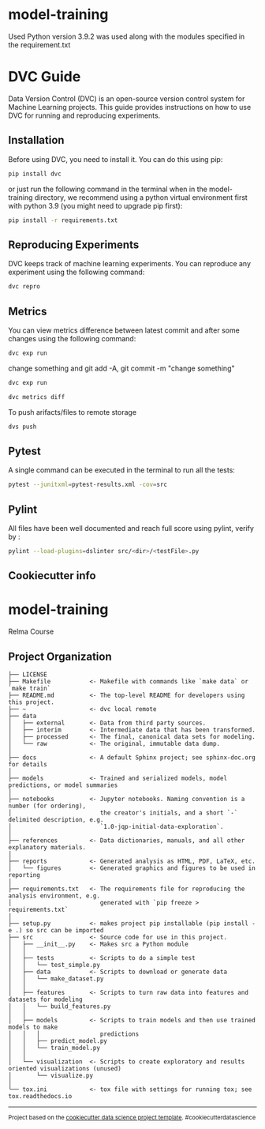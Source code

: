 # model-training

Used Python version 3.9.2 was used along with the modules specified in the requirement.txt

# DVC Guide

Data Version Control (DVC) is an open-source version control system for Machine Learning projects. This guide provides instructions on how to use DVC for running and reproducing experiments.

## Installation

Before using DVC, you need to install it. You can do this using pip:

```bash
pip install dvc
```

or just run the following command in the terminal when in the model-training directory, we recommend using a python virtual environment first with python 3.9 (you might need to upgrade pip first):
```bash
pip install -r requirements.txt
```

## Reproducing Experiments

DVC keeps track of machine learning experiments. You can reproduce any experiment using the following command:

```bash
dvc repro
```

## Metrics

You can view metrics difference between latest commit and after some changes using the following command:

```bash
dvc exp run
```

change something and git add -A, git commit -m "change something"

```bash
dvc exp run
```

```bash
dvc metrics diff
```

To push arifacts/files to remote storage
```bash
dvs push
```

## Pytest

A single command can be executed in the terminal to run all the tests:
```bash
pytest --junitxml=pytest-results.xml -cov=src 
```

## Pylint

All files have been well documented and reach full score using pylint, verify by :

```bash
pylint --load-plugins=dslinter src/<dir>/<testFile>.py
```

## Cookiecutter info

# model-training

Relma Course

## Project Organization

    ├── LICENSE
    ├── Makefile           <- Makefile with commands like `make data` or `make train`
    ├── README.md          <- The top-level README for developers using this project.
    ├── ~                  <- dvc local remote
    ├── data
    │   ├── external       <- Data from third party sources.
    │   ├── interim        <- Intermediate data that has been transformed.
    │   ├── processed      <- The final, canonical data sets for modeling.
    │   └── raw            <- The original, immutable data dump.
    │
    ├── docs               <- A default Sphinx project; see sphinx-doc.org for details
    │
    ├── models             <- Trained and serialized models, model predictions, or model summaries
    │
    ├── notebooks          <- Jupyter notebooks. Naming convention is a number (for ordering),
    │                         the creator's initials, and a short `-` delimited description, e.g.
    │                         `1.0-jqp-initial-data-exploration`.
    │
    ├── references         <- Data dictionaries, manuals, and all other explanatory materials.
    │
    ├── reports            <- Generated analysis as HTML, PDF, LaTeX, etc.
    │   └── figures        <- Generated graphics and figures to be used in reporting
    │
    ├── requirements.txt   <- The requirements file for reproducing the analysis environment, e.g.
    │                         generated with `pip freeze > requirements.txt`
    │
    ├── setup.py           <- makes project pip installable (pip install -e .) so src can be imported
    ├── src                <- Source code for use in this project.
    │   ├── __init__.py    <- Makes src a Python module
    │   │
    │   ├── tests          <- Scripts to do a simple test
    │   │   └── test_simple.py
    │   ├── data           <- Scripts to download or generate data
    │   │   └── make_dataset.py
    │   │
    │   ├── features       <- Scripts to turn raw data into features and datasets for modeling
    │   │   └── build_features.py
    │   │
    │   ├── models         <- Scripts to train models and then use trained models to make
    │   │   │                 predictions
    │   │   ├── predict_model.py
    │   │   └── train_model.py
    │   │
    │   └── visualization  <- Scripts to create exploratory and results oriented visualizations (unused)
    │       └── visualize.py
    │
    └── tox.ini            <- tox file with settings for running tox; see tox.readthedocs.io

---

<p><small>Project based on the <a target="_blank" href="https://drivendata.github.io/cookiecutter-data-science/">cookiecutter data science project template</a>. #cookiecutterdatascience</small></p>
